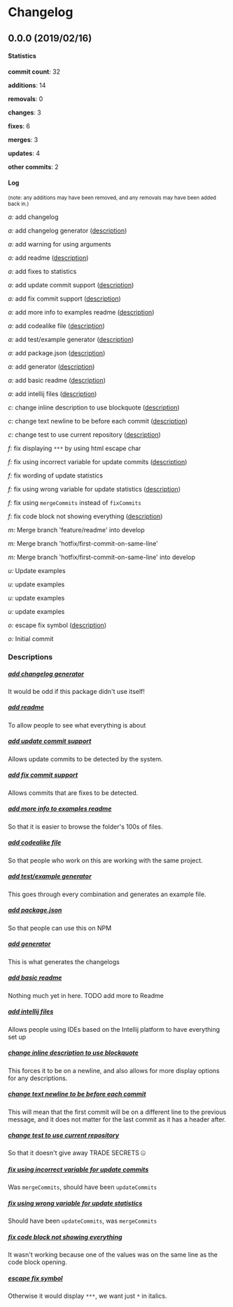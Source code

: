 # Changelog
## 0.0.0 (2019/02/16)
#### Statistics
**commit count**: 32

**additions**: 14

**removals**: 0

**changes**: 3

**fixes**: 6

**merges**: 3

**updates**: 4

**other commits**: 2

#### Log
<small>(note: any additions may have been removed, and any removals may have been added back in.)</small>

*a:* add changelog

*a:* add changelog generator ([description](#add-changelog-generator-7))

*a:* add warning for using arguments

*a:* add readme ([description](#add-readme-7))

*a:* add fixes to statistics

*a:* add update commit support ([description](#add-update-commit-support-7))

*a:* add fix commit support ([description](#add-fix-commit-support-7))

*a:* add more info to examples readme ([description](#add-more-info-to-examples-readme-7))

*a:* add codealike file ([description](#add-codealike-file-7))

*a:* add test/example generator ([description](#add-testexample-generator-7))

*a:* add package.json ([description](#add-packagejson-7))

*a:* add generator ([description](#add-generator-7))

*a:* add basic readme ([description](#add-basic-readme-7))

*a:* add intellij files ([description](#add-intellij-files-7))

*c:* change inline description to use blockquote ([description](#change-inline-description-to-use-blockquote-7))

*c:* change text newline to be before each commit ([description](#change-text-newline-to-be-before-each-commit-7))

*c:* change test to use current repository ([description](#change-test-to-use-current-repository-7))

*f:* fix displaying `***` by using html escape char

*f:* fix using incorrect variable for update commits ([description](#fix-using-incorrect-variable-for-update-commits-7))

*f:* fix wording of update statistics

*f:* fix using wrong variable for update statistics ([description](#fix-using-wrong-variable-for-update-statistics-7))

*f:* fix using `mergeCommits` instead of `fixCommits`

*f:* fix code block not showing everything ([description](#fix-code-block-not-showing-everything-7))

*m:* Merge branch 'feature/readme' into develop

*m:* Merge branch 'hotfix/first-commit-on-same-line'

*m:* Merge branch 'hotfix/first-commit-on-same-line' into develop

*u:* Update examples

*u:* update examples

*u:* update examples

*u:* update examples

*o:* escape fix symbol ([description](#escape-fix-symbol-7))

*o:* Initial commit
### Descriptions
##### [add changelog generator](commit/c17b8bba3ca52bcae219be4302d703401d3730c4?refName=refs/heads/master)
It would be odd if this package didn't use itself!                    
##### [add readme](commit/f64c16e3cd10f7ef672d07e987b174fdff2cc824?refName=refs/heads/master)
To allow people to see what everything is about
##### [add update commit support](commit/2a422db99561210e0d43ff19071dd35b68bc68bd?refName=refs/heads/master)
Allows update commits to be detected by the system.
##### [add fix commit support](commit/223c6ecdec0cde19c0ec88e83b29aed6904d2e08?refName=refs/heads/master)
Allows commits that are fixes to be detected.
##### [add more info to examples readme](commit/31b2131866556049ae926d4abaf2b492a1e2af28?refName=refs/heads/master)
So that it is easier to browse the folder's 100s of files.
##### [add codealike file](commit/eeb75f31aa45a630b30aff066ffe2f2d81ab4b0a?refName=refs/heads/master)
So that people who work on this are working with the same project.
##### [add test/example generator](commit/537ce93e1967e25c3a988f4ce92ec886e7d316eb?refName=refs/heads/master)
This goes through every combination and generates an example file.
##### [add package.json](commit/71e1d2830a151f4c95a9f5533c6bdc10fa28069e?refName=refs/heads/master)
So that people can use this on NPM
##### [add generator](commit/c98dca5eac6d4f749be01bb619264628f470901d?refName=refs/heads/master)
This is what generates the changelogs
##### [add basic readme](commit/f79ea73cdc47fd8cbca8d9013bbc3942c4119f12?refName=refs/heads/master)
Nothing much yet in here. TODO add more to Readme
##### [add intellij files](commit/03a42bd4d1609bf91474560347b54bfec824983b?refName=refs/heads/master)
Allows people using IDEs based on the Intellij platform to have everything set up
##### [change inline description to use blockquote](commit/bf070051bdd9fda2101652b5d557c0b748822d02?refName=refs/heads/master)
This forces it to be on a newline, and also allows for more display options for any descriptions.
##### [change text newline to be before each commit](commit/8b8ab47fc4193261506d9fd2e2c9f0f4dfa72f12?refName=refs/heads/master)
This will mean that the first commit will be on a different line to the previous message, and it does not matter for the last commit as it has a header after.
##### [change test to use current repository](commit/3f11829000fba42a4476ca59563ee0460689c958?refName=refs/heads/master)
So that it doesn't give away TRADE SECRETS 🤐
##### [fix using incorrect variable for update commits](commit/e2893c627fd66e2ede2eac395812e95162ae0d15?refName=refs/heads/master)
Was `mergeCommits`, should have been `updateCommits`
##### [fix using wrong variable for update statistics](commit/a05e767311e7147fa2647d3e848fc880ea733582?refName=refs/heads/master)
Should have been `updateCommits`, was `mergeCommits`
##### [fix code block not showing everything](commit/0db931663b07b7866c00ba3d7be7c349891cdc78?refName=refs/heads/master)
It wasn't working because one of the values was on the same line as the code block opening.
##### [escape fix symbol](commit/5af6e59e002a29ae7bc48cb326e8b5c1d083f67d?refName=refs/heads/master)
Otherwise it would display `***`, we want just `*` in italics.
